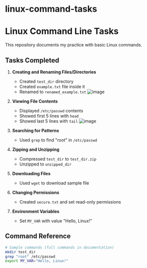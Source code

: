 # linux-command-tasks
# Linux Command Line Tasks

This repository documents my practice with basic Linux commands.

## Tasks Completed

1. **Creating and Renaming Files/Directories**
   - Created `test_dir` directory
   - Created `example.txt` file inside it
   - Renamed to `renamed_example.txt`
     ![image](https://github.com/user-attachments/assets/b083dbc8-91af-4f20-935f-1ce32c6b648f)
     
2. **Viewing File Contents**
   - Displayed `/etc/passwd` contents
   - Showed first 5 lines with `head`
   - Showed last 5 lines with `tail`
 ![image](https://github.com/user-attachments/assets/ed2c51f4-acbc-4a72-9ca0-09f414853e87)

3. **Searching for Patterns**
   - Used `grep` to find "root" in `/etc/passwd`

4. **Zipping and Unzipping**
   - Compressed `test_dir` to `test_dir.zip`
   - Unzipped to `unzipped_dir`

5. **Downloading Files**
   - Used `wget` to download sample file

6. **Changing Permissions**
   - Created `secure.txt` and set read-only permissions

7. **Environment Variables**
   - Set `MY_VAR` with value "Hello, Linux!"

## Command Reference

```bash
# Sample commands (full commands in documentation)
mkdir test_dir
grep "root" /etc/passwd
export MY_VAR="Hello, Linux!"

